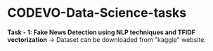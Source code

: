 # CODEVO-Data-Science-tasks

**Task - 1: Fake News Detection using NLP techniques and TFIDF vectorization**
-> Dataset can be downloaded from "kaggle" website.


